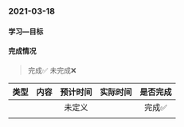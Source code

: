 ### 2021-03-18

#### 学习—目标

#### 完成情况

>   完成✅ 未完成❌

| 类型 | 内容 | 预计时间 | 实际时间 | 是否完成 |
| :--: | :--: | :------: | :------: | :------: |
|      |      |  未定义  |          |  完成✅   |
|      |      |          |          |          |